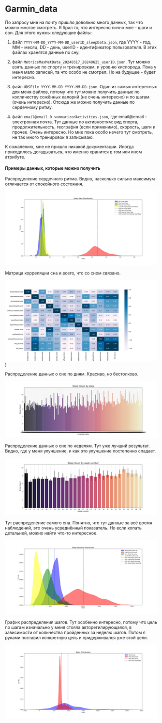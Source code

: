# Garmin_data

По запросу мне на почту пришло довольно много данных, так что можно многое смотреть. Я брал то, что интересно лично мне - шаги и сон. Для этого нужны следующие файлы:

1. файл ```YYYY-MM-DD_YYYY-MM-DD_userID_sleepData.json```, где YYYY - год, MM - месяц, DD - день, userID - идентификатор пользователя. В этих файлах хранятся данные по сну.

2. файл ```MetricsMaxMetData_20240317_20240625_userID.json```. Тут можно взять данные по спорту и тренировкам, и уровню кислорода. Пока у меня мало записей, та что особо не смотрел. Но на будущее - будет интересно.

3. файл ```UDSFile_YYYY-MM-DD_YYYY-MM-DD.json```. Один из самых интересных для меня файлов, потому что тут можно получить данные по колличеству сожённых калорий (не очень интересно) и по шагам (очень интересно). Отсюда же можно получить данные по сердечному ритму.

4. файл ```email@email_0_summarizedActivities.json```, где email@email - электронная почта. Тут данные по активностям: вид спорта, продолжительность, география (если применимо), скорость, шаги и прочее. Очень интересно. Но мне пока особо нечего тут смотреть, не так много тренировок я записываю.

К сожалению, мне не пришло никакой документации. Иногда приходилось догадываться, что именно хранится в том или ином атрибуте.

#### Примеры данных, которые можно получить

Распределение сердечного ритма. Видно, насколько сильно максимум отличается от спокойного состояния.

![Сердечный ритм](https://github.com/TalkoDenis/Garmin_data/blob/main/heart_rate_distribution.jpg)

Матрица корреляции сна и всего, что со сном связано.

![Кореляция сна](https://github.com/TalkoDenis/Garmin_data/blob/main/heatmap_1.jpg))

Распределение данных о сне по дням. Красиво, но бестолково.

![Сон по дням](https://github.com/TalkoDenis/Garmin_data/blob/main/sleep_hours_by_data.jpg)

Распределение данных о сне по неделям. Тут уже лучший результат. Видно, где у меня улучшение, и как это улучшение постепенно спадает.

![Сон по неделям](https://github.com/TalkoDenis/Garmin_data/blob/main/sleep_hours_by_week_numbers.jpg)

Тут распределение самого сна. Понятно, что тут данные за всё время наблюдений, это очень усреднённый показатель. Но если копать детальней, можно найти что-то интересное.

![Сон по дням](https://github.com/TalkoDenis/Garmin_data/blob/main/sleep_seconds_distribution.jpg)

График распределения шагов. Тут особенно интересно, потому что цель по шагам изначально у меня стояла авторегилирующаяся, в зависимости от количества пройденных за неделю шагов. Потом я руками поставил конкретную цель и придерживался уже этой цели.

![Шаги](https://github.com/TalkoDenis/Garmin_data/blob/main/steps_distribution.jpg)

